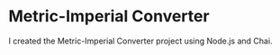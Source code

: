 # Metric-Imperial Converter

I created the Metric-Imperial Converter project using Node.js and Chai.
